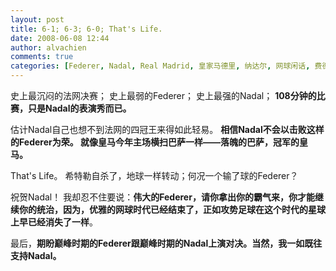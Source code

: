 ```yaml
---
layout: post
title: 6-1; 6-3; 6-0; That's Life.
date: 2008-06-08 12:44
author: alvachien
comments: true
categories: [Federer, Nadal, Real Madrid, 皇家马德里, 纳达尔, 网球闲话, 费德勒]
---
```

<div id="bp-C678F199F470A1FB_1231-content">

史上最沉闷的法网决赛；
史上最弱的Federer；
史上最强的Nadal；
<strong>108分钟的比赛，只是Nadal的表演秀而已。</strong>

估计Nadal自己也想不到法网的四冠王来得如此轻易。
<strong>相信Nadal不会以击败这样的Federer为荣。
就像皇马今年主场横扫巴萨一样——落魄的巴萨，冠军的皇马。</strong>

That's Life。
希特勒自杀了，地球一样转动；何况一个输了球的Federer？

祝贺Nadal！
我却忍不住要说：<strong>伟大的Federer，请你拿出你的霸气来，你才能继续你的统治，因为，优雅的网球时代已经结束了，正如攻势足球在这个时代的星球上早已经消失了一样</strong>。

最后，<strong>期盼巅峰时期的Federer跟巅峰时期的Nadal上演对决。当然，我一如既往支持Nadal。</strong>

</div>
